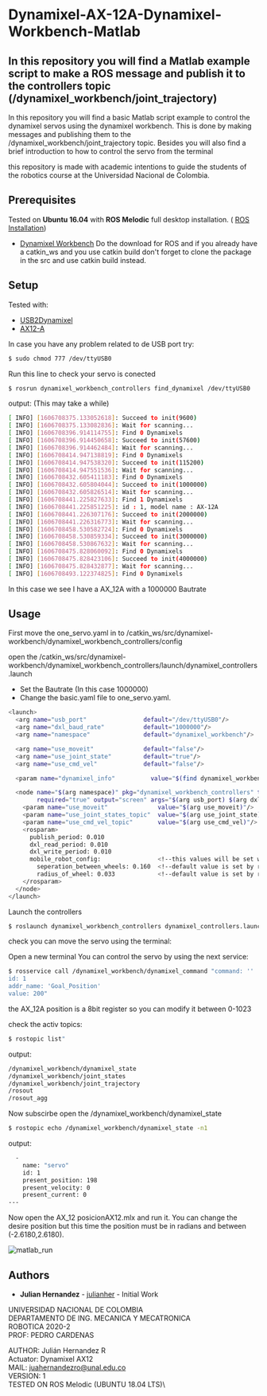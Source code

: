 # Dynamixel-AX-12A-Dynamixel-Workbench-Matlab
## In this repository you will find a Matlab example script to make a ROS message and publish it to the controllers topic (/dynamixel_workbench/joint_trajectory) 

In this repository you will find a basic Matlab script example to control the dynamixel servos using the dynamixel workbench. This is done by making messages and publishing them to the /dynamixel_workbench/joint_trajectory topic. Besides you will also find a brief introduction to how to control the servo from the terminal

this repository is made with academic intentions to guide the students of the robotics course at the Universidad Nacional de Colombia.

## Prerequisites

Tested on **Ubuntu 16.04** with **ROS Melodic** full desktop installation. ( [ROS Installation](http://wiki.ros.org/melodic/Installation/Ubuntu))

* [Dynamixel Workbench](https://emanual.robotis.com/docs/en/software/dynamixel/dynamixel_workbench/)   Do the download for ROS and if you already have a catkin_ws and you use catkin build don't forget to clone the package in the src and use catkin build instead.

## Setup
Tested with:
*  [USB2Dynamixel](https://emanual.robotis.com/docs/en/parts/interface/usb2dynamixel/)
*  [AX12-A](https://emanual.robotis.com/docs/en/dxl/ax/ax-12a/)

In case you have any problem related to de USB port try:

```bash
$ sudo chmod 777 /dev/ttyUSB0
```
Run this line to check your servo is conected

```bash
$ rosrun dynamixel_workbench_controllers find_dynamixel /dev/ttyUSB0
```

output: (This may take a while)
```bash
[ INFO] [1606708375.133052618]: Succeed to init(9600)
[ INFO] [1606708375.133082836]: Wait for scanning...
[ INFO] [1606708396.914114755]: Find 0 Dynamixels
[ INFO] [1606708396.914450658]: Succeed to init(57600)
[ INFO] [1606708396.914462484]: Wait for scanning...
[ INFO] [1606708414.947138819]: Find 0 Dynamixels
[ INFO] [1606708414.947538320]: Succeed to init(115200)
[ INFO] [1606708414.947551536]: Wait for scanning...
[ INFO] [1606708432.605411183]: Find 0 Dynamixels
[ INFO] [1606708432.605804044]: Succeed to init(1000000)
[ INFO] [1606708432.605826514]: Wait for scanning...
[ INFO] [1606708441.225827633]: Find 1 Dynamixels
[ INFO] [1606708441.225851225]: id : 1, model name : AX-12A
[ INFO] [1606708441.226307176]: Succeed to init(2000000)
[ INFO] [1606708441.226316773]: Wait for scanning...
[ INFO] [1606708458.530582724]: Find 0 Dynamixels
[ INFO] [1606708458.530859334]: Succeed to init(3000000)
[ INFO] [1606708458.530867632]: Wait for scanning...
[ INFO] [1606708475.828060092]: Find 0 Dynamixels
[ INFO] [1606708475.828423106]: Succeed to init(4000000)
[ INFO] [1606708475.828432877]: Wait for scanning...
[ INFO] [1606708493.122374825]: Find 0 Dynamixels

```

In this case we see I have a AX_12A with a 1000000 Bautrate


## Usage
First move the one_servo.yaml in to  /catkin_ws/src/dynamixel-workbench/dynamixel_workbench_controllers/config 

open the /catkin_ws/src/dynamixel-workbench/dynamixel_workbench_controllers/launch/dynamixel_controllers.launch 
* Set the Bautrate (In this case 1000000) 
* Change the basic.yaml file to one_servo.yaml.
```bash
<launch>
  <arg name="usb_port"                default="/dev/ttyUSB0"/>
  <arg name="dxl_baud_rate"           default="1000000"/>
  <arg name="namespace"               default="dynamixel_workbench"/>

  <arg name="use_moveit"              default="false"/>
  <arg name="use_joint_state"         default="true"/>
  <arg name="use_cmd_vel"             default="false"/>

  <param name="dynamixel_info"          value="$(find dynamixel_workbench_controllers)/config/one_servo.yaml"/>

  <node name="$(arg namespace)" pkg="dynamixel_workbench_controllers" type="dynamixel_workbench_controllers"
        required="true" output="screen" args="$(arg usb_port) $(arg dxl_baud_rate)">
    <param name="use_moveit"              value="$(arg use_moveit)"/>
    <param name="use_joint_states_topic"  value="$(arg use_joint_state)"/>
    <param name="use_cmd_vel_topic"       value="$(arg use_cmd_vel)"/>
    <rosparam>
      publish_period: 0.010
      dxl_read_period: 0.010
      dxl_write_period: 0.010
      mobile_robot_config:                <!--this values will be set when 'use_cmd_vel' is true-->
        seperation_between_wheels: 0.160  <!--default value is set by reference of TB3-->
        radius_of_wheel: 0.033            <!--default value is set by reference of TB3-->
    </rosparam>
  </node>
</launch>
```
Launch the controllers 


```bash
$ roslaunch dynamixel_workbench_controllers dynamixel_controllers.launch 
```
check you can move the servo using the terminal:

 Open a new terminal
 You can control the servo by using the next service:
 
 ```bash
$ rosservice call /dynamixel_workbench/dynamixel_command "command: ''
id: 1
addr_name: 'Goal_Position'
value: 200"
```
the AX_12A position is a 8bit register so you can modify it between 0-1023 

check the activ topics:

 ```bash
$ rostopic list"
```
output:

```bash
/dynamixel_workbench/dynamixel_state
/dynamixel_workbench/joint_states
/dynamixel_workbench/joint_trajectory
/rosout
/rosout_agg
```

Now subscirbe
open the /dynamixel_workbench/dynamixel_state

```bash
$ rostopic echo /dynamixel_workbench/dynamixel_state -n1
```
output:

```bash
  - 
    name: "servo"
    id: 1
    present_position: 198
    present_velocity: 0
    present_current: 0
---

```

Now open the AX_12 posicionAX12.mlx and run it. You can change the desire position but this time the position must be in radians and between (-2.6180,2.6180).

![matlab_run](https://ibb.co/r7hnNKP][img]https://i.ibb.co/r7hnNKP/Screenshot-from-2020-11-29-23-52-15.png)

## Authors 

* **Julian Hernandez** - [julianher](https://github.com/julianher) - Initial Work 

UNIVERSIDAD NACIONAL DE COLOMBIA\
DEPARTAMENTO DE ING. MECANICA Y MECATRONICA \
ROBOTICA 2020-2\
PROF: PEDRO CARDENAS

AUTHOR: Julián Hernandez R\
Actuator: Dynamixel AX12\
MAIL: juahernandezro@unal.edu.co\
VERSION: 1\
TESTED ON ROS Melodic (UBUNTU 18.04 LTS)\


